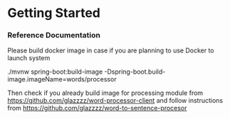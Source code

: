 # Getting Started

### Reference Documentation
Please build docker image in case if you are planning to use Docker to launch system
 
 ./mvnw spring-boot:build-image -Dspring-boot.build-image.imageName=words/processor
 
 Then check if you already build image for processing module from https://github.com/glazzzz/word-processor-client and follow instructions from https://github.com/glazzzz/word-to-sentence-procesor
